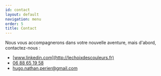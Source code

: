 ```yaml
---
id: contact
layout: default
navigation: menu
order: 5
title: Contact
---
```


Nous vous accompagnerons dans votre nouvelle aventure, mais d'abord, contactez-nous :
- [www.linkedin.com](http://lechoixdescouleurs.fr)
- [06 88 65 19 58](tel:0688651958)
- [hugo.nathan.perier@gmail.com](mailto:hugo.nathan.perier@gmail.com)
